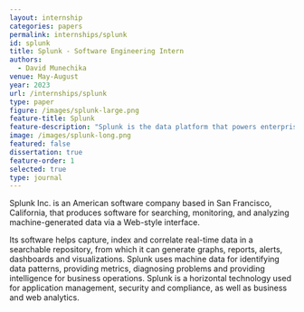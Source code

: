 ```yaml
---
layout: internship
categories: papers
permalink: internships/splunk
id: splunk
title: Splunk - Software Engineering Intern
authors: 
  - David Munechika
venue: May-August
year: 2023
url: /internships/splunk
type: paper
figure: /images/splunk-large.png
feature-title: Splunk
feature-description: "Splunk is the data platform that powers enterprise observability, unified security and limitless custom applications in hybrid environments."
image: /images/splunk-long.png
featured: false
dissertation: true
feature-order: 1
selected: true
type: journal
---
```


Splunk Inc. is an American software company based in San Francisco, California, that produces software for searching, monitoring, and analyzing machine-generated data via a Web-style interface.

Its software helps capture, index and correlate real-time data in a searchable repository, from which it can generate graphs, reports, alerts, dashboards and visualizations. Splunk uses machine data for identifying data patterns, providing metrics, diagnosing problems and providing intelligence for business operations. Splunk is a horizontal technology used for application management, security and compliance, as well as business and web analytics.
